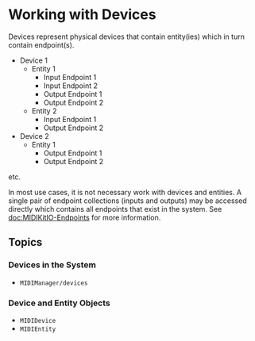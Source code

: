 # Working with Devices

Devices represent physical devices that contain entity(ies) which in turn contain endpoint(s).

- Device 1
  - Entity 1
    - Input Endpoint 1
    - Input Endpoint 2
    - Output Endpoint 1
    - Output Endpoint 2
  - Entity 2
    - Input Endpoint 1
    - Output Endpoint 2
- Device 2
  - Entity 1
    - Output Endpoint 1
    - Output Endpoint 2

etc.

In most use cases, it is not necessary work with devices and entities. A single pair of endpoint collections (inputs and outputs) may be accessed directly which contains all endpoints that exist in the system. See <doc:MIDIKitIO-Endpoints> for more information.  

## Topics

### Devices in the System

- ``MIDIManager/devices``

### Device and Entity Objects

- ``MIDIDevice``
- ``MIDIEntity``
